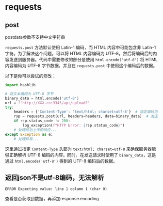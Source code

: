 # requests

## post

postdata参数不支持中文字符串

`requests.post` 方法默认使用 Latin-1 编码，而 HTML 内容中可能包含非 Latin-1 字符。为了解决这个问题，可以将 HTML 内容编码为 UTF-8，然后将编码后的内容发送到服务器。代码中需要修改的部分是使用 `html.encode('utf-8')` 将 HTML 内容编码为 UTF-8 字节数据，并且在 `requests.post` 中使用这个编码后的数据。

以下是你可以尝试的修改：

```python
import hashlib

# 将文本编码为 UTF-8 字节
binary_data = html.encode('utf-8')
url = f'http://XXX.cn:9345/api/upload?'
try:
    headers = {'Content-Type': 'text/html; charset=utf-8'}  # 指定编码为 UTF-8
    rsp = requests.post(url, headers=headers, data=binary_data)  # 发送编码后的数据
    if rsp.status_code != 200:
        log_exception(f"HTTP Error: {rsp.status_code}")
    # 处理成功上传的响应...
except Exception as e:
    # 处理异常...
```

这里通过指定 `Content-Type` 头部为 `text/html; charset=utf-8` 来确保服务器能够正确解析 UTF-8 编码的内容。同时，在发送请求时使用了 `binary_data`，这是通过 `html.encode('utf-8')` 得到的 UTF-8 编码后的数据。

## 返回json不是utf-8编码，无法解析

```
ERROR Expecting value: line 1 column 1 (char 0)
```

查看是否获取到数据，再添加response.encoding